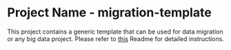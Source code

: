 # Project Name - migration-template
This project contains a generic template that can be used for data migration or any big data project. Please refer to [this](https://github.com/Noosarpparashar/migration-template/blob/main/Readme.md) Readme for detailed instructions.
